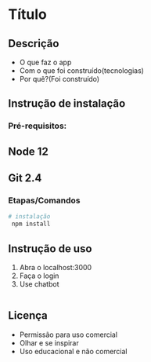 # Título

## Descrição

- O que faz o app
- Com o que foi construído(tecnologias)
- Por quê?(Foi construído)

## Instrução de instalação

### Pré-requisitos:

## Node 12

## Git 2.4

### Etapas/Comandos

```bash
# instalação
 npm install
```

## Instrução de uso

1. Abra o localhost:3000
2. Faça o login
3. Use chatbot

```bash

```

## Licença

- Permissão para uso comercial
- Olhar e se inspirar
- Uso educacional e não comercial

